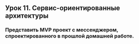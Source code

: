 ## Урок 11. Сервис-ориентированные архитектуры

### Представить MVP проект с мессенджером, спроектированного в прошлой домашней работе.

